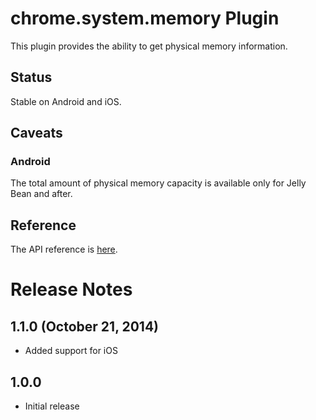 # chrome.system.memory Plugin

This plugin provides the ability to get physical memory information.

## Status

Stable on Android and iOS.

## Caveats

### Android

The total amount of physical memory capacity is available only for Jelly Bean and after.

## Reference

The API reference is [here](https://developer.chrome.com/apps/system_memory).

# Release Notes
## 1.1.0 (October 21, 2014)
- Added support for iOS

## 1.0.0
- Initial release
